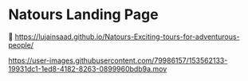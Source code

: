 # Natours Landing Page
🌿 https://lujainsaad.github.io/Natours-Exciting-tours-for-adventurous-people/





https://user-images.githubusercontent.com/79986157/153562133-19931dc1-1ed8-4182-8263-0899960bdb9a.mov

